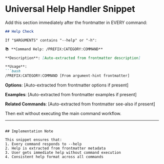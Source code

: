 # Universal Help Handler Snippet

Add this section immediately after the frontmatter in EVERY command:

```markdown
## Help Check

If "$ARGUMENTS" contains "--help" or "-h":

📚 **Command Help: /PREFIX:CATEGORY:COMMAND**

**Description**: [Auto-extracted from frontmatter description]

**Usage**: 
```bash
/PREFIX:CATEGORY:COMMAND [From argument-hint frontmatter]
```

**Options**:
[Auto-extracted from frontmatter options if present]

**Examples**:
[Auto-extracted from frontmatter examples if present]

**Related Commands**:
[Auto-extracted from frontmatter see-also if present]

Then exit without executing the main command workflow.

---

```

## Implementation Note

This snippet ensures that:
1. Every command responds to --help
2. Help is extracted from frontmatter metadata
3. User gets immediate help without command execution
4. Consistent help format across all commands
